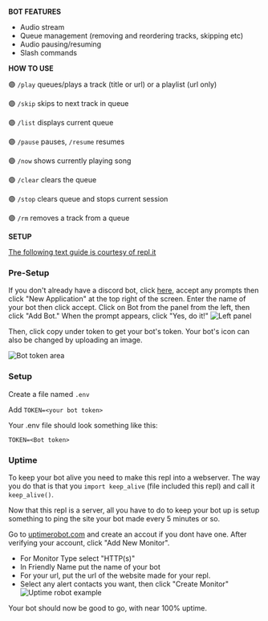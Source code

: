 **BOT FEATURES**
- Audio stream
- Queue management (removing and reordering tracks, skipping etc)
- Audio pausing/resuming
- Slash commands 

**HOW TO USE**

🟣 `/play` queues/plays a track (title or url) or a playlist (url only)

🟣 `/skip`  skips to next track in queue

🟣 `/list` displays current queue

🟣 `/pause` pauses, `/resume` resumes 

🟣 `/now` shows currently playing song

🟣 `/clear` clears the queue

🟣 `/stop` clears queue and stops current session

🟣 `/rm` removes a track from a queue

**SETUP**

[The following text guide is courtesy of repl.it](https://replit.com/@replit/Discordpy-Music-Bot)

### Pre-Setup

If you don't already have a discord bot, click [here](https://discordapp.com/developers/), accept any prompts then click "New Application" at the top right of the screen.  Enter the name of your bot then click accept.  Click on Bot from the panel from the left, then click "Add Bot."  When the prompt appears, click "Yes, do it!" 
![Left panel](https://i.imgur.com/hECJYWK.png)

Then, click copy under token to get your bot's token. Your bot's icon can also be changed by uploading an image.

![Bot token area](https://i.imgur.com/da0ktMC.png)

### Setup

Create a file named `.env`

Add `TOKEN=<your bot token>`

Your .env file should look something like this:

```
TOKEN=<Bot token>
```

### Uptime

To keep your bot alive you need to make this repl into a webserver. The way you do that is that you `import keep_alive` (file included this repl) and call it `keep_alive()`.

Now that this repl is a server, all you have to do to keep your bot up is setup something to ping the site your bot made every 5 minutes or so.

Go to [uptimerobot.com](https://uptimerobot.com/) and create an accout if you dont have one.  After verifying your account, click "Add New Monitor".

+ For Monitor Type select "HTTP(s)"
+ In Friendly Name put the name of your bot
+ For your url, put the url of the website made for your repl.
+ Select any alert contacts you want, then click "Create Monitor" 
![Uptime robot example](https://i.imgur.com/Qd9LXEy.png)

Your bot should now be good to go, with near 100% uptime.

